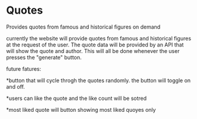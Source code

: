 # Quotes
Provides quotes from famous and historical figures on demand

currently the website will provide quotes from famous and historical figures at the request of the user. The quote data will be provided by an API that will show the 
quote and author. This will all be done whenever the user presses the "generate" button.

future fatures:

*button that will cycle throgh the quotes randomly. the button will toggle on and off.

*users can like the quote and the like count will be sotred

*most liked quote will button showing most liked quoyes only


